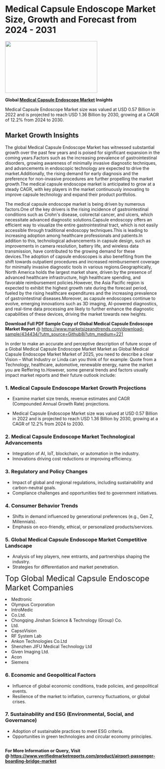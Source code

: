 <H1>Medical Capsule Endoscope Market Size, Growth and Forecast from 2024 - 2031</H1><img class="aligncenter size-medium wp-image-584254" src="https://thirdeyenews.in/wp-content/uploads/2024/09/Global-Market-Research-300x168.jpeg" alt="" width="300" height="168" /><p><strong>Global&nbsp;<a href="https://www.marketsizeandtrends.com/download-sample/434434/?utm_source=Github8j?utm_medium=221">Medical Capsule Endoscope Market</a> Insights</strong></p><p>Medical Capsule Endoscope Market size was valued at USD 0.57 Billion in 2022 and is projected to reach USD 1.36 Billion by 2030, growing at a CAGR of 12.2% from 2024 to 2030.</p><p><h2>Market Growth Insights</h2> <p>The global Medical Capsule Endoscope Market has witnessed substantial growth over the past few years and is poised for significant expansion in the coming years.Factors such as the increasing prevalence of gastrointestinal disorders, growing awareness of minimally invasive diagnostic techniques, and advancements in endoscopic technology are expected to drive the market.Additionally, the rising demand for early diagnosis and the preference for non-invasive procedures are further propelling the market growth.The medical capsule endoscope market is anticipated to grow at a steady CAGR, with key players in the market continuously innovating to improve capsule technology and expand their product portfolios.</p> <p>The medical capsule endoscope market is being driven by numerous factors.One of the key drivers is the rising incidence of gastrointestinal conditions such as Crohn's disease, colorectal cancer, and ulcers, which necessitate advanced diagnostic solutions.Capsule endoscopy offers an efficient way to visualize the entire gastrointestinal tract, which is not easily accessible through traditional endoscopy techniques.This is leading to increasing adoption among healthcare professionals and patients.In addition to this, technological advancements in capsule design, such as improvements in camera resolution, battery life, and wireless data transmission, have contributed to the growing demand for these devices.The adoption of capsule endoscopes is also benefiting from the shift towards outpatient procedures and increased reimbursement coverage for minimally invasive diagnostic tools in various regions.Geographically, North America holds the largest market share, driven by the presence of advanced healthcare infrastructure, high healthcare spending, and favorable reimbursement policies.However, the Asia Pacific region is expected to exhibit the highest growth rate during the forecast period, fueled by the rising healthcare expenditures and the increasing prevalence of gastrointestinal diseases.Moreover, as capsule endoscopes continue to evolve, emerging innovations such as 3D imaging, AI-powered diagnostics, and real-time data processing are likely to further enhance the diagnostic capabilities of these devices, driving the market towards new heights.</p> <p><span class=""><strong>Download Full PDF Sample Copy of Global Medical Capsule Endoscope Market Report</strong> @ <a href="https://www.marketsizeandtrends.com/download-sample/434434/?utm_source=Github8j?utm_medium=221" target="_blank">https://www.marketsizeandtrends.com/download-sample/434434/?utm_source=Github8j?utm_medium=221</a></span></p><p>In order to make an accurate and perceptive description of future scope of a Global&nbsp;Medical Capsule Endoscope Market Market as Global&nbsp;Medical Capsule Endoscope Market Market of 2025, you need to describe a clear Vision &ndash; What Industry or Linda can you think of for example: Quote from a Technology, healthcare, automotive, renewable energy, name the market you are Reffering to.However, some general trends and factors usually impact market reports and their future outlook include:</p><h3>1.&nbsp;<strong>Medical Capsule Endoscope Market Growth Projections</strong></h3><ul><li>Examine market size trends, revenue estimates and CAGR (Compounded Annual Growth Rate) projections.</li><li><p>Medical Capsule Endoscope Market size was valued at USD 0.57 Billion in 2022 and is projected to reach USD 1.36 Billion by 2030, growing at a CAGR of 12.2% from 2024 to 2030.</p></li></ul><h3>2.&nbsp;<strong>Medical Capsule Endoscope Market Technological Advancements</strong></h3><ul><li>Integration of AI, IoT, blockchain, or automation in the industry.</li><li>Innovations driving cost reductions or improving efficiency.</li></ul><h3>3.&nbsp;<strong>Regulatory and Policy Changes</strong></h3><ul><li>Impact of global and regional regulations, including sustainability and carbon-neutral goals.</li><li>Compliance challenges and opportunities tied to government initiatives.</li></ul><h3>4.&nbsp;<strong>Consumer Behavior Trends</strong></h3><ul><li>Shifts in demand influenced by generational preferences (e.g., Gen Z, Millennials).</li><li>Emphasis on eco-friendly, ethical, or personalized products/services.</li></ul><h3>5.&nbsp;<strong>Global Medical Capsule Endoscope Market Competitive Landscape</strong></h3><ul><li>Analysis of key players, new entrants, and partnerships shaping the industry.</li><li>Strategies for differentiation and market penetration.</li></ul><p data-pm-slice="1 1 []"><span style="color: inherit; font-family: inherit; font-size: 25px;">Top Global Medical Capsule Endoscope Market Companies</span></p><div class="" data-test-id=""><p><li>Medtronic</li><li> Olympus Corporation</li><li> IntroMedic</li><li> Co.Ltd.</li><li> Chongqing Jinshan Science & Technology (Group) Co.</li><li> Ltd.</li><li> CapsoVision</li><li> RF System Lab</li><li> Ankon Technologies Co.Ltd</li><li> Shenzhen JIFU Medical Technology Ltd</li><li> Given Imaging Ltd.</li><li> Acon</li><li> Siemens</li></p></div><h3>6.&nbsp;<strong>Economic and Geopolitical Factors</strong></h3><ul><li>Influence of global economic conditions, trade policies, and geopolitical events.</li><li>Resilience of the market to inflation, currency fluctuations, or global crises.</li></ul><h3>7.&nbsp;<strong>Sustainability and ESG (Environmental, Social, and Governance)</strong></h3><ul><li>Adoption of sustainable practices to meet ESG criteria.</li><li>Opportunities in green technologies and circular economy principles.</li></ul><h2><strong style="font-size: 14px;">For More Information or Query, Visit @&nbsp;</strong><a style="background-color: #ffffff; font-size: 14px;" href="https://www.marketsizeandtrends.com/report/medical-capsule-endoscope-market/" target="_blank">https://www.verifiedmarketreports.com/product/airport-passenger-boarding-bridge-market</a></h2>